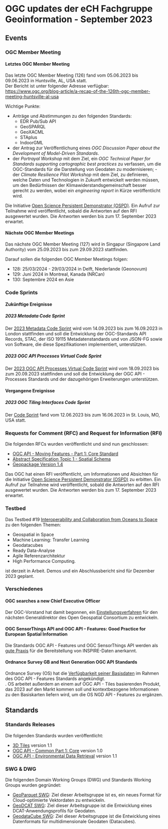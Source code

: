 # OGC updates der eCH Fachgruppe Geoinformation - September 2023

## Events

### OGC Member Meeting

#### Letztes OGC Member Meeting

Das letzte OGC Member Meeting (126) fand vom 05.06.2023 bis 09.06.2023 in Huntsville, AL, USA statt.<br>
Der Bericht ist unter folgender Adresse verfügbar: https://www.ogc.org/blog-article/a-recap-of-the-126th-ogc-member-meeting-huntsville-al-usa

Wichtige Punkte:
- Anträge und Abstimmungen zu den folgenden Standards:
    - EDR Pub/Sub API
    - GeoSPARQL
    - GeoXACML
    - STAplus
    - IndoorGML
- der Antrag zur Veröffentlichung eines _OGC Discussion Paper about the Development of Model-Driven Standards_.
- der _Portrayal Workshop_ mit dem Ziel, ein _OGC Technical Paper for Standards supporting cartographic best practices_ zu verfassen, um die OGC-Standards für die Darstellung von Geodaten zu modernisieren; - der _Climate Resilience Pilot Workshop_ mit dem Ziel, zu definieren, welche Daten und Technologien in Zukunft entwickelt werden müssen, um den Bedürfnissen der Klimawiderstandsgemeinschaft besser gerecht zu werden, wobei ein _engineering report_ in Kürze veröffentlicht wird.

Die Initiative [Open Science Persistent Demonstrator (OSPD)](https://www.ogc.org/requests/ogc-releases-open-science-persistent-demonstrator-request-for-information). Ein Aufruf zur Teilnahme wird veröffentlicht, sobald die Antworten auf den RFI ausgewertet wurden. Die Antworten werden bis zum 17. September 2023 erwartet.

#### Nächste OGC Member Meetings

Das nächste OGC Member Meeting (127) wird in Singapur (Singapore Land Authority) vom 25.09.2023 bis zum 29.09.2023 stattfinden.

Darauf sollen die folgenden OGC Member Meetings folgen:

- 128: 25/03/2024 - 29/03/2024 in Delft, Niederlande (Geonovum)
- 129: Juni 2024 in Montreal, Kanada (NRCan)
- 130: Septembre 2024 en Asie

### Code Sprints

#### Zukünftige Ereignisse

##### 2023 Metadata Code Sprint

Der [2023 Metadata Code Sprint](https://developer.ogc.org/sprints/18) wird vom 14.09.2023 bis zum 16.09.2023 in London stattfinden und soll die Entwicklung der OGC-Standards API Records, STAC, der ISO 19115 Metadatenstandards und von JSON-FG sowie von Software, die diese Spezifikationen implementiert, unterstützen.


##### 2023 OGC API Processes Virtual Code Sprint

Der [2023 OGC API Processes Virtual Code Sprint](https://www.ogc.org/press-release/developers-invited-to-the-2023-ogc-api-processes-virtual-code-sprint) wird vom 18.09.2023 bis zum 20.09.2023 stattfinden und soll die Entwicklung der OGC API - Processes Standards und der dazugehörigen Erweiterungen unterstützen.

#### Vergangene Ereignisse

##### 2023 OGC Tiling Interfaces Code Sprint

Der [Code Sprint](https://www.ogc.org/blog-article/the-2023-ogc-tiling-interfaces-code-sprint-how-it-went) fand vom 12.06.2023 bis zum 16.06.2023 in St. Louis, MO, USA statt.<br>

### Requests for Comment (RFC) and Request for Information (RFI)

Die folgenden RFCs wurden veröffentlicht und sind nun geschlossen:

- [OGC API - Moving Features - Part 1: Core Standard](https://www.ogc.org/requests/ogc-seeks-public-comment-on-candidate-ogc-api-moving-features-part-1-core-standard)
- [Abstract Specification Topic 1 - Spatial Schema](https://www.ogc.org/requests/ogc-seeks-public-comment-on-update-to-abstract-specification-topic-1-spatial-schema)
- [Geopackage Version 1.4](https://www.ogc.org/requests/ogc-seeks-public-comment-on-version-1-4-of-geopackage-standard)

Das OGC hat einen RFI veröffentlicht, um Informationen und Absichten für die Initiative [Open Science Persistent Demonstrator (OSPD)](https://www.ogc.org/requests/ogc-releases-open-science-persistent-demonstrator-request-for-information) zu erbitten. Ein Aufruf zur Teilnahme wird veröffentlicht, sobald die Antworten auf den RFI ausgewertet wurden. Die Antworten werden bis zum 17. September 2023 erwartet.

### Testbed

Das Testbed #19 [Interoperability and Collaboration from Oceans to Space](https://www.ogc.org/initiatives/t-19) zu den folgenden Themen:

- Geospatial in Space
- Machine Learning: Transfer Learning
- Geodatacubes
- Ready Data-Analyse
- Agile Referenzarchitektur
- High Performance Computing.

ist derzeit in Arbeit. Demos und ein Abschlussbericht sind für Dezember 2023 geplant.

### Verschiedenes

#### OGC searches a new Chief Executive Officer

Der OGC-Vorstand hat damit begonnen, ein [Einstellungsverfahren](https://www.ogc.org/blog-article/ogc-ceo-search) für den nächsten Generaldirektor des Open Geospatial Consortium zu entwickeln.

#### OGC SensorThings API and OGC API – Features: Good Practice for European Spatial Information

Die Standards OGC API - Features und OGC SensorThings API werden als [gute Praxis](https://www.ogc.org/blog-article/ogc-sensorthings-api-and-ogc-api-features-good-practice-for-european-spatial-information) für die Bereitstellung von INSPIRE-Daten anerkannt.

#### Ordnance Survey GB and Next Generation OGC API Standards

Ordnance Survey (OS) hat die [Verfügbarkeit seiner Basisdaten](https://www.ogc.org/blog-article/ordnance-survey-gb-and-next-generation-ogc-api-standards) im Rahmen des OGC API - Features Standards angekündigt.<br>.
OS arbeitet außerdem an einem auf OGC API - Tiles basierenden Produkt, das 2023 auf den Markt kommen soll und kontextbezogene Informationen zu den Basiskarten liefern wird, um die OS NGD API - Features zu ergänzen.

## Standards

### Standards Releases

Die folgenden Standards wurden veröffentlicht:

- [3D Tiles](https://www.ogc.org/press-release/ogc-adopts-3d-tiles-v1-1-as-community-standard) version 1.1
- [OGC API - Common Part 1: Core](https://www.ogc.org/press-release/ogc-api-common-part-1-core-adopted-as-official-ogc-standard) version 1.0
- [OGC API - Environmental Data Retrieval](https://www.ogc.org/press-release/ogc-api-environmental-data-retrieval-v1-1-adopted-as-official-standard) version 1.1

### SWG & DWG

Die folgenden Domain Working Groups (DWG) und Standards Working Groups wurden gegründet:

- [GeoParquet SWG](https://www.ogc.org/press-release/ogc-forms-new-geoparquet-standards-working-group): Ziel dieser Arbeitsgruppe ist es, ein neues Format für Cloud-optimierte Vektordaten zu entwickeln.
- [GeoDCAT SWG](https://www.ogc.org/press-release/ogc-forms-new-geodcat-standards-working-group): Ziel dieser Arbeitsgruppe ist die Entwicklung eines DCAT-Anwendungsprofils für Geodaten.
- [GeodataCube SWG](https://www.ogc.org/press-release/ogc-forms-new-geodatacube-standards-working-group): Ziel dieser Arbeitsgruppe ist die Entwicklung eines Datenformats für multidimensionale Geodaten (Datacubes).
